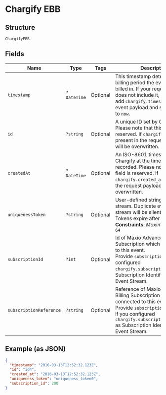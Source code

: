 
# Chargify EBB

## Structure

`ChargifyEBB`

## Fields

| Name | Type | Tags | Description | Getter | Setter |
|  --- | --- | --- | --- | --- | --- |
| `timestamp` | `?DateTime` | Optional | This timestamp determines what billing period the event will be billed in. If your request payload does not include it, Chargify will add `chargify.timestamp` to the event payload and set the value to `now`. | getTimestamp(): ?\DateTime | setTimestamp(?\DateTime timestamp): void |
| `id` | `?string` | Optional | A unique ID set by Chargify. Please note that this field is reserved. If `chargify.id` is present in the request payload, it will be overwritten. | getId(): ?string | setId(?string id): void |
| `createdAt` | `?DateTime` | Optional | An ISO-8601 timestamp, set by Chargify at the time each event is recorded. Please note that this field is reserved. If `chargify.created_at` is present in the request payload, it will be overwritten. | getCreatedAt(): ?\DateTime | setCreatedAt(?\DateTime createdAt): void |
| `uniquenessToken` | `?string` | Optional | User-defined string scoped per-stream. Duplicate events within a stream will be silently ignored. Tokens expire after 31 days.<br>**Constraints**: *Maximum Length*: `64` | getUniquenessToken(): ?string | setUniquenessToken(?string uniquenessToken): void |
| `subscriptionId` | `?int` | Optional | Id of Maxio Advanced Billing Subscription which is connected to this event.<br>Provide `subscription_id` if you configured `chargify.subscription_id` as Subscription Identifier in your Event Stream. | getSubscriptionId(): ?int | setSubscriptionId(?int subscriptionId): void |
| `subscriptionReference` | `?string` | Optional | Reference of Maxio Advanced Billing Subscription which is connected to this event.<br>Provide `subscription_reference` if you configured `chargify.subscription_reference` as Subscription Identifier in your Event Stream. | getSubscriptionReference(): ?string | setSubscriptionReference(?string subscriptionReference): void |

## Example (as JSON)

```json
{
  "timestamp": "2016-03-13T12:52:32.123Z",
  "id": "id4",
  "created_at": "2016-03-13T12:52:32.123Z",
  "uniqueness_token": "uniqueness_token0",
  "subscription_id": 200
}
```

